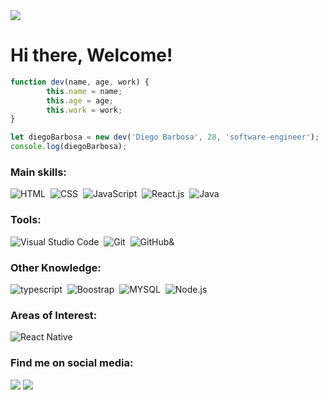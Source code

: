 <img src='https://images.weserv.nl/?url=images.unsplash.com/photo-1451187580459-43490279c0fa?ixlib=rb-1.2.1&ixid=MnwxMjA3fDB8MHxwaG90by1wYWdlfHx8fGVufDB8fHx8&auto=format&fit=crop&w=300&q=80' />

# Hi there, Welcome!

```javascript
function dev(name, age, work) {
        this.name = name;
        this.age = age;
        this.work = work;
}

let diegoBarbosa = new dev('Diego Barbosa', 28, 'software-engineer');
console.log(diegoBarbosa);
```




### Main skills:

![HTML](https://img.shields.io/badge/-HTML-e152aa?style=for-the-badge&logo=html5&labelColor=1f004e)&nbsp;
![CSS](https://img.shields.io/badge/-CSS-e152aa?style=for-the-badge&logo=CSS3&logoColor=1572B6&labelColor=1f004e)&nbsp;
![JavaScript](https://img.shields.io/badge/-JavaScript-e152aa?style=for-the-badge&logo=javascript&labelColor=1f004e)&nbsp;
![React.js](https://img.shields.io/badge/-React.js-e152aa?style=for-the-badge&logo=react&labelColor=1f004e)&nbsp;
![Java](https://img.shields.io/badge/-Java-e152aa?style=for-the-badge&logo=java&labelColor=1f004e)&nbsp;

### Tools:

![Visual Studio Code](https://img.shields.io/badge/-Visual%20Studio%20Code-e152aa?style=for-the-badge&logo=visual-studio-code&logoColor=007ACC&labelColor=1f004e)&nbsp;
![Git](https://img.shields.io/badge/-Git-e152aa?style=for-the-badge&logo=git&labelColor=1f004e)&nbsp;
![GitHub](https://img.shields.io/badge/-GitHub-e152aa?style=for-the-badge&logo=github&labelColor=1f004e)&

### Other Knowledge:

![typescript](https://img.shields.io/badge/-typescript-e152aa?style=for-the-badge&logo=typescript&labelColor=1f004e)&nbsp;
![Boostrap](https://img.shields.io/badge/-boostrap-e152aa?style=for-the-badge&logo=bootstrap&labelColor=1f004e)&nbsp;
![MYSQL](https://img.shields.io/badge/-MYSQL-e152aa?style=for-the-badge&logo=MYSQL&labelColor=1f004e)&nbsp;
![Node.js](https://img.shields.io/badge/-Node.js-e152aa?style=for-the-badge&logo=node.js&labelColor=1f004e)&nbsp;

### Areas of Interest:

![React Native](https://img.shields.io/badge/-React_native-e152aa?style=for-the-badge&logo=react&labelColor=1f004e)&nbsp;


### Find me on social media:

<a href="https://www.linkedin.com/"><img src="https://img.shields.io/badge/-Diego_Barbosa-0077B5?style=for-the-badge&logo=Linkedin&logoColor=white"/></a>
<a href="mailto:diego8mile@hotmail.com"><img src="https://img.shields.io/badge/diego8mile@hotmail.com-0078D4?style=for-the-badge&logo=microsoft-outlook&logoColor=white"/>
    </a>

</p>
